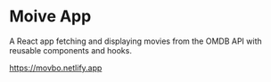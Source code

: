 # Moive App

A React app fetching and displaying movies from the OMDB API with reusable components and hooks.

https://movbo.netlify.app
